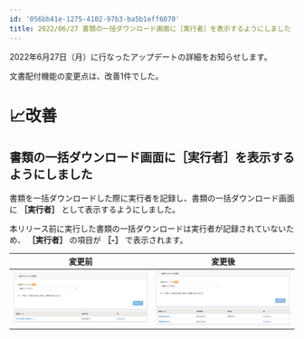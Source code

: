 ```yaml
---
id: '056bb41e-1275-4102-97b3-ba5b1eff6070'
title: 2022/06/27 書類の一括ダウンロード画面に［実行者］を表示するようにしました
---
```

2022年6月27日（月）に行なったアップデートの詳細をお知らせします。

文書配付機能の変更点は、改善1件でした。

# 📈改善

## 書類の一括ダウンロード画面に［実行者］を表示するようにしました

書類を一括ダウンロードした際に実行者を記録し、書類の一括ダウンロード画面に **［実行者］** として表示するようにしました。

本リリース前に実行した書類の一括ダウンロードは実行者が記録されていないため、 **［実行者］** の項目が **［-］** で表示されます。


|  変更前  |  変更後  |
| ---- | ---- |
|  ![](2022-06-28-11-30-33.png)  |  ![](2022-06-28-11-30-51.png)  |